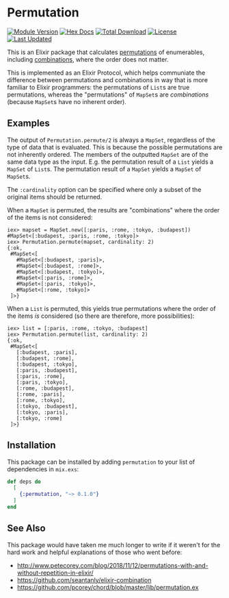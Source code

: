 # Permutation

[![Module Version](https://img.shields.io/hexpm/v/permutation.svg)](https://hex.pm/packages/permutation)
[![Hex Docs](https://img.shields.io/badge/hex-docs-lightgreen.svg)](https://hexdocs.pm/permutation/)
[![Total Download](https://img.shields.io/hexpm/dt/permutation.svg)](https://hex.pm/packages/permutation)
[![License](https://img.shields.io/hexpm/l/permutation.svg)](https://hex.pm/packages/permutation)
[![Last Updated](https://img.shields.io/github/last-commit/fireproofsocks/permutation.svg)](https://github.com/fireproofsocks/permutation/commits/master)

This is an Elixir package that calculates [permutations](https://en.wikipedia.org/wiki/Permutation) of enumerables, including [combinations](https://en.wikipedia.org/wiki/Combination), where the order does not matter.

This is implemented as an Elixir Protocol, which helps communiate the difference between permutations and combinations in way that is more familiar to Elixir programmers: the permutations of `List`s are true permutations, whereas the "permutations" of `MapSet`s are *combinations* (because `MapSet`s have no inherent order).

## Examples

The output of `Permutation.permute/2` is always a `MapSet`, regardless of the type of data that is evaluated.  This is because the possible permutations are not inherently ordered. The members of the outputted `MapSet` are of the same data type as the input. E.g. the permutation result of a `List` yields a `MapSet` of `List`s. The permutation result of a `MapSet` yields a `MapSet` of `MapSet`s.

The `:cardinality` option can be specified where only a subset of the original items should be returned.

When a `MapSet` is permuted, the results are  "combinations" where the order of the items is not considered:

```iex
iex> mapset = MapSet.new([:paris, :rome, :tokyo, :budapest])
#MapSet<[:budapest, :paris, :rome, :tokyo]>
iex> Permutation.permute(mapset, cardinality: 2)
{:ok,
 #MapSet<[
   #MapSet<[:budapest, :paris]>,
   #MapSet<[:budapest, :rome]>,
   #MapSet<[:budapest, :tokyo]>,
   #MapSet<[:paris, :rome]>,
   #MapSet<[:paris, :tokyo]>,
   #MapSet<[:rome, :tokyo]>
 ]>}
```

When a `List` is permuted, this yields true permutations where the order of the items *is* considered (so there are therefore, more possibilities):

```iex
iex> list = [:paris, :rome, :tokyo, :budapest]
iex> Permutation.permute(list, cardinality: 2)
{:ok,
 #MapSet<[
   [:budapest, :paris],
   [:budapest, :rome],
   [:budapest, :tokyo],
   [:paris, :budapest],
   [:paris, :rome],
   [:paris, :tokyo],
   [:rome, :budapest],
   [:rome, :paris],
   [:rome, :tokyo],
   [:tokyo, :budapest],
   [:tokyo, :paris],
   [:tokyo, :rome]
 ]>}
```

## Installation

This package can be installed by adding `permutation` to your list of dependencies in `mix.exs`:

```elixir
def deps do
  [
    {:permutation, "~> 0.1.0"}
  ]
end
```

## See Also

This package would have taken me much longer to write if it weren't for the hard work and helpful explanations of those who went before:

- <http://www.petecorey.com/blog/2018/11/12/permutations-with-and-without-repetition-in-elixir/>
- <https://github.com/seantanly/elixir-combination>
- <https://github.com/pcorey/chord/blob/master/lib/permutation.ex>
